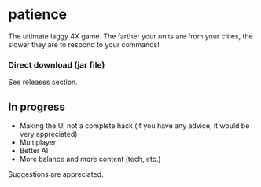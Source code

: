patience
=======

The ultimate laggy 4X game. The farther your units are from your cities, the slower they are to respond to your commands!

### Direct download (jar file)
See releases section.

## In progress
- Making the UI not a complete hack (if you have any advice, it would be very appreciated)
- Multiplayer
- Better AI
- More balance and more content (tech, etc.)

Suggestions are appreciated.